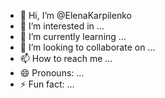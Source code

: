 - 👋 Hi, I’m @ElenaKarpilenko
- 👀 I’m interested in ...
- 🌱 I’m currently learning ...
- 💞️ I’m looking to collaborate on ...
- 📫 How to reach me ...
- 😄 Pronouns: ...
- ⚡ Fun fact: ...

<!---
ElenaKarpilenko/ElenaKarpilenko is a ✨ special ✨ repository because its `README.md` (this file) appears on your GitHub profile.
You can click the Preview link to take a look at your changes.
--->

